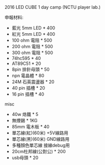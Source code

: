 2016 LED CUBE 1 day camp (NCTU player lab.)

申報材料:
- 藍光 5mm LED     * 400
- 紅光 5mm LED     * 400
- 100 ohm 電阻     * 500
- 200 ohm 電阻     * 500
- 300 ohm 電阻     * 500
- 74hc595          * 40
- AT89C51          * 20
- 8pin 排針母頭    * 50  
- npn 電晶體       * 80
- 24M 石英震盪器   * 20
- 40 pin 插槽      * 20
- 16 pin 插槽      * 40

misc
- 40w 烙鐵            * 5 
- 無煙錫              * 1KG
- 85mm 電木板         * 40
- 單芯線(紅)(60米)    +5V線路用  
- 單芯線(黑)(60米)    GND線路用
- 多種顏色單芯線      接線debug用
- 20cm杜邦線(公對公)  * 200   
- usb母頭             * 20

